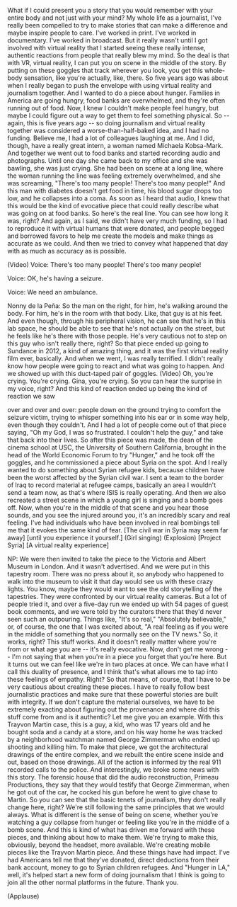 
What if I could present you a story
that you would remember
with your entire body
and not just with your mind?
My whole life as a journalist,
I&#39;ve really been compelled
to try to make stories
that can make a difference
and maybe inspire people to care.
I&#39;ve worked in print.
I&#39;ve worked in documentary.
I&#39;ve worked in broadcast.
But it really wasn&#39;t until
I got involved with virtual reality
that I started seeing
these really intense,
authentic reactions from people
that really blew my mind.
So the deal is that with VR,
virtual reality,
I can put you on scene
in the middle of the story.
By putting on these goggles
that track wherever you look,
you get this whole-body sensation,
like you&#39;re actually, like, there.
So five years ago was about when
I really began to push the envelope
with using virtual reality
and journalism together.
And I wanted to do a piece about hunger.
Families in America are going hungry,
food banks are overwhelmed,
and they&#39;re often running out of food.
Now, I knew I couldn&#39;t
make people feel hungry,
but maybe I could figure out a way
to get them to feel something physical.
So -- again, this is five years ago --
so doing journalism
and virtual reality together
was considered
a worse-than-half-baked idea,
and I had no funding.
Believe me, I had a lot
of colleagues laughing at me.
And I did, though,
have a really great intern,
a woman named Michaela Kobsa-Mark.
And together we went out to food banks
and started recording
audio and photographs.
Until one day she came back to my office
and she was bawling, she was just crying.
She had been on scene at a long line,
where the woman running the line
was feeling extremely overwhelmed,
and she was screaming,
&quot;There&#39;s too many people!
There&#39;s too many people!&quot;
And this man with diabetes
doesn&#39;t get food in time,
his blood sugar drops too low,
and he collapses into a coma.
As soon as I heard that audio,
I knew that this would be
the kind of evocative piece
that could really describe
what was going on at food banks.
So here&#39;s the real line.
You can see how long it was, right?
And again, as I said, we didn&#39;t
have very much funding,
so I had to reproduce it
with virtual humans that were donated,
and people begged and borrowed favors
to help me create the models
and make things as accurate as we could.
And then we tried to convey
what happened that day
with as much as accuracy as is possible.

(Video) Voice: There&#39;s too many people!
There&#39;s too many people!

Voice: OK, he&#39;s having a seizure.

Voice: We need an ambulance.

Nonny de la Peña: So the man on the right,
for him, he&#39;s walking around the body.
For him, he&#39;s in the room with that body.
Like, that guy is at his feet.
And even though,
through his peripheral vision,
he can see that he&#39;s in this lab space,
he should be able to see
that he&#39;s not actually on the street,
but he feels like he&#39;s there
with those people.
He&#39;s very cautious not to step on this guy
who isn&#39;t really there, right?
So that piece ended up
going to Sundance in 2012,
a kind of amazing thing,
and it was the first virtual reality film
ever, basically.
And when we went, I was really terrified.
I didn&#39;t really know
how people were going to react
and what was going to happen.
And we showed up
with this duct-taped pair of goggles.
(Video) Oh, you&#39;re crying.
You&#39;re crying. Gina, you&#39;re crying.
So you can hear
the surprise in my voice, right?
And this kind of reaction ended up being
the kind of reaction we saw

over and over and over:
people down on the ground
trying to comfort the seizure victim,
trying to whisper something into his ear
or in some way help,
even though they couldn&#39;t.
And I had a lot of people
come out of that piece saying,
&quot;Oh my God, I was so frustrated.
I couldn&#39;t help the guy,&quot;
and take that back into their lives.
So after this piece was made,
the dean of the cinema school at USC,
the University of Southern California,
brought in the head of the World
Economic Forum to try &quot;Hunger,&quot;
and he took off the goggles,
and he commissioned
a piece about Syria on the spot.
And I really wanted to do something
about Syrian refugee kids,
because children have been the worst
affected by the Syrian civil war.
I sent a team to the border of Iraq
to record material at refugee camps,
basically an area I wouldn&#39;t
send a team now,
as that&#39;s where ISIS is really operating.
And then we also recreated a street scene
in which a young girl is singing
and a bomb goes off.
Now, when you&#39;re
in the middle of that scene
and you hear those sounds,
and you see the injured around you,
it&#39;s an incredibly scary and real feeling.
I&#39;ve had individuals who have been
involved in real bombings tell me
that it evokes the same kind of fear.
[The civil war in Syria may seem far away]
[until you experience it yourself.]
(Girl singing)
(Explosion)
[Project Syria]
[A virtual reality experience]

NP: We were then invited to take the piece
to the Victoria and Albert
Museum in London.
And it wasn&#39;t advertised.
And we were put in this tapestry room.
There was no press about it,
so anybody who happened to walk
into the museum to visit it that day
would see us with these crazy lights.
You know, maybe they would want to see
the old storytelling of the tapestries.
They were confronted
by our virtual reality cameras.
But a lot of people tried it,
and over a five-day run
we ended up with 54 pages
of guest book comments,
and we were told by the curators there
that they&#39;d never seen such an outpouring.
Things like, &quot;It&#39;s so real,&quot;
&quot;Absolutely believable,&quot;
or, of course, the one
that I was excited about,
&quot;A real feeling as if you were
in the middle of something
that you normally see on the TV news.&quot;
So, it works, right? This stuff works.
And it doesn&#39;t really matter
where you&#39;re from or what age you are --
it&#39;s really evocative.
Now, don&#39;t get me wrong -- I&#39;m not saying
that when you&#39;re in a piece
you forget that you&#39;re here.
But it turns out we can feel
like we&#39;re in two places at once.
We can have what I call
this duality of presence,
and I think that&#39;s what allows me
to tap into these feelings of empathy.
Right?
So that means, of course,
that I have to be very cautious
about creating these pieces.
I have to really follow
best journalistic practices
and make sure that these powerful stories
are built with integrity.
If we don&#39;t capture
the material ourselves,
we have to be extremely exacting
about figuring out the provenance
and where did this stuff come from
and is it authentic?
Let me give you an example.
With this Trayvon Martin case,
this is a guy, a kid,
who was 17 years old and he bought
soda and a candy at a store,
and on his way home he was tracked
by a neighborhood watchman
named George Zimmerman
who ended up shooting and killing him.
To make that piece,
we got the architectural drawings
of the entire complex,
and we rebuilt the entire scene
inside and out, based on those drawings.
All of the action
is informed by the real 911
recorded calls to the police.
And interestingly, we broke
some news with this story.
The forensic house that did the audio
reconstruction, Primeau Productions,
they say that they would testify
that George Zimmerman,
when he got out of the car,
he cocked his gun before he went
to give chase to Martin.
So you can see that
the basic tenets of journalism,
they don&#39;t really change here, right?
We&#39;re still following the same principles
that we would always.
What is different is the sense
of being on scene,
whether you&#39;re watching
a guy collapse from hunger
or feeling like you&#39;re
in the middle of a bomb scene.
And this is kind of what has driven me
forward with these pieces,
and thinking about how to make them.
We&#39;re trying to make this, obviously,
beyond the headset, more available.
We&#39;re creating mobile pieces
like the Trayvon Martin piece.
And these things have had impact.
I&#39;ve had Americans tell me
that they&#39;ve donated,
direct deductions from their bank account,
money to go to Syrian children refugees.
And &quot;Hunger in LA,&quot; well,
it&#39;s helped start
a new form of doing journalism
that I think is going to join
all the other normal platforms
in the future.
Thank you.

(Applause)

